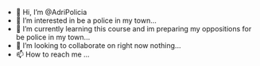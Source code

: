 - 👋 Hi, I’m @AdriPolicia
- 👀 I’m interested in be a police in my town...
- 🌱 I’m currently learning this course and im preparing my oppositions for be police in my town...
- 💞️ I’m looking to collaborate on right now nothing...
- 📫 How to reach me ...

<!---
AdriPolicia/AdriPolicia is a ✨ special ✨ repository because its `README.md` (this file) appears on your GitHub profile.
You can click the Preview link to take a look at your changes.
--->
